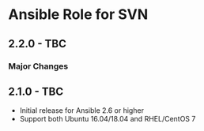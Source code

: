 # Ansible Role for SVN

## 2.2.0 - TBC

### Major Changes

## 2.1.0 - TBC

  - Initial release for Ansible 2.6 or higher
  - Support both Ubuntu 16.04/18.04 and RHEL/CentOS 7
